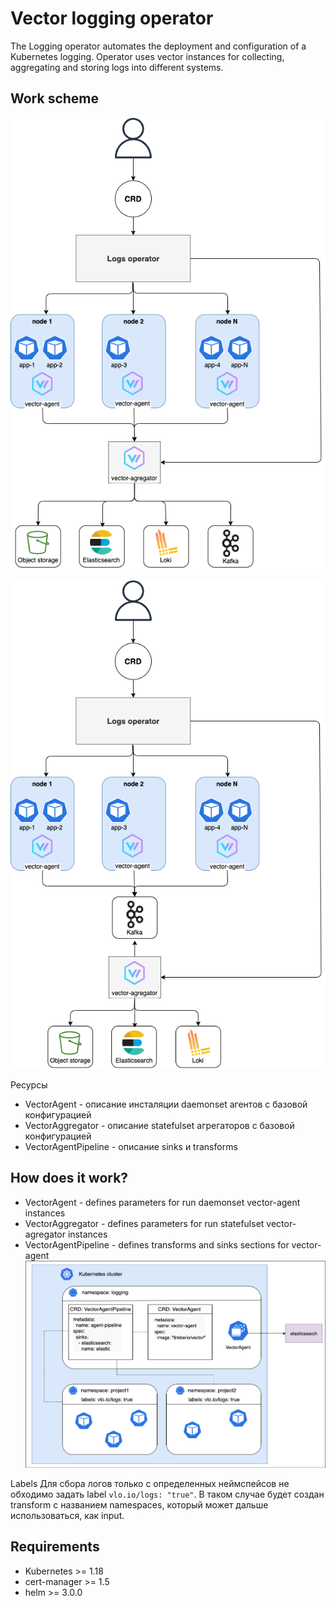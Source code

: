 # Vector logging operator
The Logging operator automates the deployment and configuration of a Kubernetes logging. Operator uses vector instances for collecting, aggregating and storing logs into different systems.

## Work scheme
![](docs/img/vector-operator.png)

![](docs/img/vector-operator2.png)

Ресурсы
* VectorAgent - описание инсталяции daemonset агентов с базовой конфигурацией
* VectorAggregator - описание statefulset агрегаторов с базовой конфигурацией
* VectorAgentPipeline - описание sinks и transforms

## How does it work?
* VectorAgent - defines parameters for run daemonset vector-agent instances
* VectorAggregator - defines parameters for run statefulset vector-agregator instances
* VectorAgentPipeline - defines transforms and sinks sections for vector-agent
![](docs/img/vector-operator3.png)

Labels
Для сбора логов только с определенных неймспейсов не обходимо задать label `vlo.io/logs: "true"`. В таком случае будет
создан transform с названием namespaces, который может дальше использоваться, как input.

## Requirements
* Kubernetes >= 1.18
* cert-manager >= 1.5
* helm >= 3.0.0

